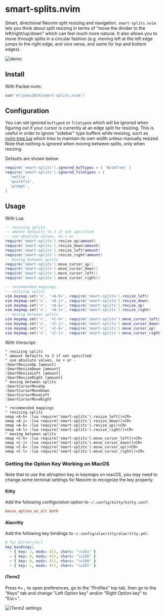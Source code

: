 # smart-splits.nvim

Smart, directional Neovim split resizing and navigation.
`smart-splits.nvim` lets you think about split resizing in terms of
"move the divider to the left/right/up/down" which can feel much more
natural. It also allows you to move through splits in a circular fashion
(e.g. moving left at the left edge jumps to the right edge, and vice versa,
and same for top and bottom edges).

![demo](https://user-images.githubusercontent.com/8648891/159472445-ef680c42-f0fc-4c21-9ab7-0590a89da95b.gif)

## Install

With Packer.nvim:

```lua
use('mrjones2014/smart-splits.nvim')
```

## Configuration

You can set ignored `buftype`s or `filetype`s which will be ignored when
figuring out if your cursor is currently at an edge split for resizing.
This is useful in order to ignore "sidebar" type buffers while resizing,
such as [nvim-tree.lua](https://github.com/kyazdani42/nvim-tree.lua)
which tries to maintain its own width unless manually resized. Note that
nothing is ignored when moving between splits, only when resizing.

Defaults are shown below:

```lua
require('smart-splits').ignored_buftypes = { 'NvimTree' }
require('smart-splits').ignored_filetypes = {
  'nofile',
  'quickfix',
  'prompt',
}
```

## Usage

With Lua:

```lua
-- resizing splits
-- amount defaults to 3 if not specified
-- use absolute values, no + or -
require('smart-splits').resize_up(amount)
require('smart-splits').resize_down(amount)
require('smart-splits').resize_left(amount)
require('smart-splits').resize_right(amount)
-- moving between splits
require('smart-splits').move_cursor_up()
require('smart-splits').move_cursor_down()
require('smart-splits').move_cursor_left()
require('smart-splits').move_cursor_right()

-- recommended mappings
-- resizing splits
vim.keymap.set('n', '<A-h>', require('smart-splits').resize_left)
vim.keymap.set('n', '<A-j>', require('smart-splits').resize_down)
vim.keymap.set('n', '<A-k>', require('smart-splits').resize_up)
vim.keymap.set('n', '<A-l>', require('smart-splits').resize_right)
-- moving between splits
vim.keymap.set('n', '<C-h>', require('smart-splits').move_cursor_left)
vim.keymap.set('n', '<C-j>', require('smart-splits').move_cursor_down)
vim.keymap.set('n', '<C-k>', require('smart-splits').move_cursor_up)
vim.keymap.set('n', '<C-l>', require('smart-splits').move_cursor_right)
```

With Vimscript:

```VimL
" resizing splits
" amount defaults to 3 if not specified
" use absolute values, no + or -
:SmartResizeUp [amount]
:SmartResizeDown [amount]
:SmartResizeLeft [amount]
:SmartResizeRight [amount]
" moving between splits
:SmartCursorMoveUp
:SmartCursorMoveDown
:SmartCursorMoveLeft
:SmartCursorMoveRight

" recommended mappings
" resizing splits
nmap <A-h> :lua require('smart-splits').resize_left()<CR>
nmap <A-j> :lua require('smart-splits').resize_down()<CR>
nmap <A-k> :lua require('smart-splits').resize_up()<CR>
nmap <A-l> :lua require('smart-splits').resize_right()<CR>
" moving between splits
nmap <C-h> :lua require('smart-splits').move_cursor_left()<CR>
nmap <C-j> :lua require('smart-splits').move_cursor_down()<CR>
nmap <C-k> :lua require('smart-splits').move_cursor_up()<CR>
nmap <C-l> :lua require('smart-splits').move_cursor_right()<CR>
```

### Getting the Option Key Working on MacOS

Note that to use the alt/option key in keymaps on macOS,
you may need to change some terminal settings for Neovim
to recognize the key properly.

#### Kitty

Add the following configuration option to `~/.config/kitty/kitty.conf`:

```conf
macos_option_as_alt both
```

#### Alacritty

Add the following key bindings to `~/.config/alacritty/alacritty.yml`:

```yaml
# for Alt+h/j/k/l
key_bindings:
  - { key: J, mods: Alt, chars: "\x1bj" }
  - { key: K, mods: Alt, chars: "\x1bk" }
  - { key: H, mods: Alt, chars: "\x1bh" }
  - { key: L, mods: Alt, chars: "\x1bl" }
```

#### iTerm2

Press <kbd>⌘</kbd>+<kbd>,</kbd> to open preferences, go to the "Profiles" top tab,
then go to the "Keys" tab and change "Left Option key" and/or "Right Option key"
to "Esc+".

![iTerm2 settings](https://user-images.githubusercontent.com/8648891/159472029-a521a345-61bd-453c-8230-9a563b9c56c1.png)

